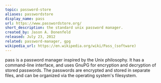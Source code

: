 ```yaml
---
topic: password-store
aliases: passwordstore
display_name: pass
url: https://www.passwordstore.org/
short_description: the standard unix password manager.
created_by: Jason A. Donenfeld
released: July 23, 2012
related: password-manager, gpg
wikipedia_url: https://en.wikipedia.org/wiki/Pass_(software)
---
```


pass is a password manager inspired by the Unix philosophy. It has a command-line interface, and uses GnuPG for encryption and decryption of stored passwords. The passwords are encrypted and stored in separate files, and can be organized via the operating system's filesystem.

